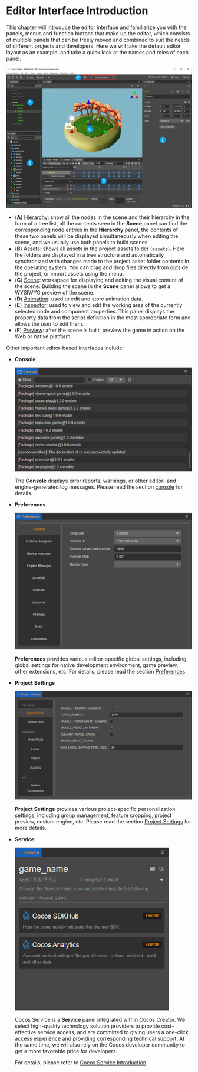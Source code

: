 # Editor Interface Introduction

This chapter will introduce the editor interface and familiarize you with the panels, menus and function buttons that make up the editor, which consists of multiple panels that can be freely moved and combined to suit the needs of different projects and developers. Here we will take the default editor layout as an example, and take a quick look at the names and roles of each panel:

![main](index/editor.png)

- (**A**) [Hierarchy](./hierarchy/index.md): show all the nodes in the scene and their hierarchy in the form of a tree list, all the contents seen in the **Scene** panel can find the corresponding node entries in the **Hierarchy** panel, the contents of these two panels will be displayed simultaneously when editing the scene, and we usually use both panels to build scenes.
- (**B**) [Assets](./assets/index.md): shows all assets in the project assets folder (`assets`). Here the folders are displayed in a tree structure and automatically synchronized with changes made to the project asset folder contents in the operating system. You can drag and drop files directly from outside the project, or import assets using the menu.
- (**C**) [Scene](./scene/index.md): workspace for displaying and editing the visual content of the scene. Building the scene in the **Scene** panel allows to get a WYSIWYG preview of the scene.
- (**D**) [Animation](./animation/index.md): used to edit and store animation data.
- (**E**) [Inspector](./inspector/index.md): used to view and edit the working area of the currently selected node and component properties. This panel displays the property data from the script definition in the most appropriate form and allows the user to edit them.
- (**F**) [Preview](./preview/index.md): after the scene is built, preview the game in action on the Web or native platform.

Other important editor-based interfaces include:

- **Console**

    ![console](index/console.png)

    The **Console** displays error reports, warnings, or other editor- and engine-generated log messages. Please read the section [console](console/index.md) for details.

- **Preferences**

    ![Preferences](index/preferences.png)

    **Preferences** provides various editor-specific global settings, including global settings for native development environment, game preview, other extensions, etc. For details, please read the section [Preferences](preferences/index.md).

- **Project Settings**

    ![Settings](index/settings.png)

    **Project Settings** provides various project-specific personalization settings, including group management, feature cropping, project preview, custom engine, etc. Please read the section [Project Settings](project/index.md) for more details.

- **Service**

    ![service](index/service.png)

    Cocos Service is a **Service** panel integrated within Cocos Creator. We select high-quality technology solution providers to provide cost-effective service access, and are committed to giving users a one-click access experience and providing corresponding technical support. At the same time, we will also rely on the Cocos developer community to get a more favorable price for developers.

    For details, please refer to [Cocos Service Introduction](https://service.cocos.com/document/en/).
